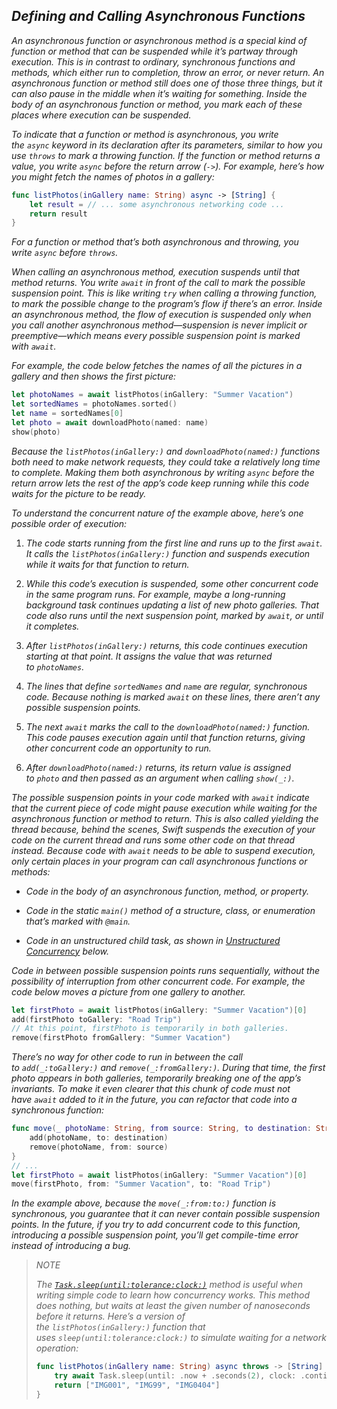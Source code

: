 ## *Defining and Calling Asynchronous Functions*

*An asynchronous function or asynchronous method is a special kind of function or method that can be suspended while it’s partway through execution. This is in contrast to ordinary, synchronous functions and methods, which either run to completion, throw an error, or never return. An asynchronous function or method still does one of those three things, but it can also pause in the middle when it’s waiting for something. Inside the body of an asynchronous function or method, you mark each of these places where execution can be suspended.*

*To indicate that a function or method is asynchronous, you write the `async` keyword in its declaration after its parameters, similar to how you use `throws` to mark a throwing function. If the function or method returns a value, you write `async` before the return arrow (`->`). For example, here’s how you might fetch the names of photos in a gallery:*

```swift
func listPhotos(inGallery name: String) async -> [String] {
    let result = // ... some asynchronous networking code ...
    return result
}
```

*For a function or method that’s both asynchronous and throwing, you write `async` before `throws`.*

*When calling an asynchronous method, execution suspends until that method returns. You write `await` in front of the call to mark the possible suspension point. This is like writing `try` when calling a throwing function, to mark the possible change to the program’s flow if there’s an error. Inside an asynchronous method, the flow of execution is suspended only when you call another asynchronous method—suspension is never implicit or preemptive—which means every possible suspension point is marked with `await`.*

*For example, the code below fetches the names of all the pictures in a gallery and then shows the first picture:*

```swift
let photoNames = await listPhotos(inGallery: "Summer Vacation")
let sortedNames = photoNames.sorted()
let name = sortedNames[0]
let photo = await downloadPhoto(named: name)
show(photo)
```

*Because the `listPhotos(inGallery:)` and `downloadPhoto(named:)` functions both need to make network requests, they could take a relatively long time to complete. Making them both asynchronous by writing `async` before the return arrow lets the rest of the app’s code keep running while this code waits for the picture to be ready.*

*To understand the concurrent nature of the example above, here’s one possible order of execution:*

1. *The code starts running from the first line and runs up to the first `await`. It calls the `listPhotos(inGallery:)` function and suspends execution while it waits for that function to return.*

2. *While this code’s execution is suspended, some other concurrent code in the same program runs. For example, maybe a long-running background task continues updating a list of new photo galleries. That code also runs until the next suspension point, marked by `await`, or until it completes.*

3. *After `listPhotos(inGallery:)` returns, this code continues execution starting at that point. It assigns the value that was returned to `photoNames`.*

4. *The lines that define `sortedNames` and `name` are regular, synchronous code. Because nothing is marked `await` on these lines, there aren’t any possible suspension points.*

5. *The next `await` marks the call to the `downloadPhoto(named:)` function. This code pauses execution again until that function returns, giving other concurrent code an opportunity to run.*

6. *After `downloadPhoto(named:)` returns, its return value is assigned to `photo` and then passed as an argument when calling `show(_:)`.*

*The possible suspension points in your code marked with `await` indicate that the current piece of code might pause execution while waiting for the asynchronous function or method to return. This is also called yielding the thread because, behind the scenes, Swift suspends the execution of your code on the current thread and runs some other code on that thread instead. Because code with `await` needs to be able to suspend execution, only certain places in your program can call asynchronous functions or methods:*

- *Code in the body of an asynchronous function, method, or property.*

- *Code in the static `main()` method of a structure, class, or enumeration that’s marked with `@main`.*

- *Code in an unstructured child task, as shown in [Unstructured Concurrency](https://docs.swift.org/swift-book/LanguageGuide/Concurrency.html#ID643) below.*

*Code in between possible suspension points runs sequentially, without the possibility of interruption from other concurrent code. For example, the code below moves a picture from one gallery to another.*

```swift
let firstPhoto = await listPhotos(inGallery: "Summer Vacation")[0]
add(firstPhoto toGallery: "Road Trip")
// At this point, firstPhoto is temporarily in both galleries.
remove(firstPhoto fromGallery: "Summer Vacation")
```

*There’s no way for other code to run in between the call to `add(_:toGallery:)` and `remove(_:fromGallery:)`. During that time, the first photo appears in both galleries, temporarily breaking one of the app’s invariants. To make it even clearer that this chunk of code must not have `await` added to it in the future, you can refactor that code into a synchronous function:*

```swift
func move(_ photoName: String, from source: String, to destination: String) {
    add(photoName, to: destination)
    remove(photoName, from: source)
}
// ...
let firstPhoto = await listPhotos(inGallery: "Summer Vacation")[0]
move(firstPhoto, from: "Summer Vacation", to: "Road Trip")
```

*In the example above, because the `move(_:from:to:)` function is synchronous, you guarantee that it can never contain possible suspension points. In the future, if you try to add concurrent code to this function, introducing a possible suspension point, you’ll get compile-time error instead of introducing a bug.*

> *NOTE*
> 
> *The [`Task.sleep(until:tolerance:clock:)`](https://developer.apple.com/documentation/swift/task/sleep(until:tolerance:clock:)) method is useful when writing simple code to learn how concurrency works. This method does nothing, but waits at least the given number of nanoseconds before it returns. Here’s a version of the `listPhotos(inGallery:)` function that uses `sleep(until:tolerance:clock:)` to simulate waiting for a network operation:*
> 
> ```swift
> func listPhotos(inGallery name: String) async throws -> [String] {
>     try await Task.sleep(until: .now + .seconds(2), clock: .continuous)
>     return ["IMG001", "IMG99", "IMG0404"]
> }
> ```


